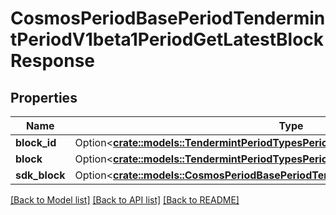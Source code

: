 # CosmosPeriodBasePeriodTendermintPeriodV1beta1PeriodGetLatestBlockResponse

## Properties

Name | Type | Description | Notes
------------ | ------------- | ------------- | -------------
**block_id** | Option<[**crate::models::TendermintPeriodTypesPeriodBlockId**](tendermint.types.BlockID.md)> |  | [optional]
**block** | Option<[**crate::models::TendermintPeriodTypesPeriodBlock**](tendermint.types.Block.md)> |  | [optional]
**sdk_block** | Option<[**crate::models::CosmosPeriodBasePeriodTendermintPeriodV1beta1PeriodBlock**](cosmos.base.tendermint.v1beta1.Block.md)> |  | [optional]

[[Back to Model list]](../README.md#documentation-for-models) [[Back to API list]](../README.md#documentation-for-api-endpoints) [[Back to README]](../README.md)



